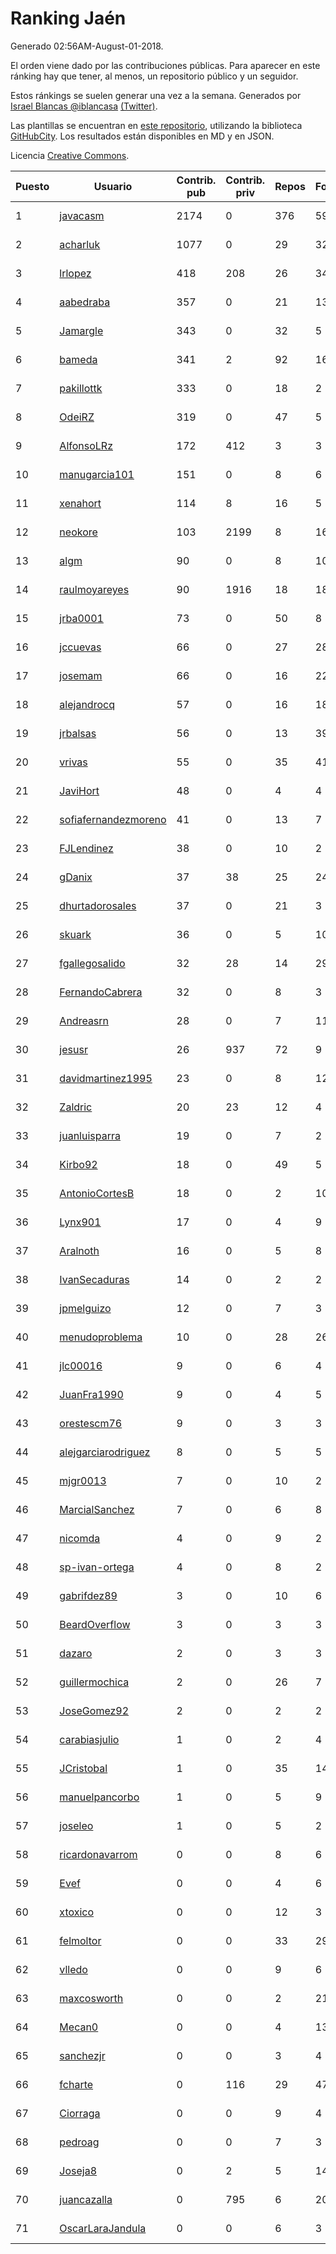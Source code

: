 # Ranking Jaén

Generado 02:56AM-August-01-2018.

El orden viene dado por las contribuciones públicas. Para aparecer en este ránking hay que tener, al menos, un repositorio público y un seguidor.

Estos ránkings se suelen generar una vez a la semana. Generados por [Israel Blancas @iblancasa](https://github.com/iblancasa/) [(Twitter)](https://twitter.com/iblancasa).

Las plantillas se encuentran en [este repositorio](https://github.com/iblancasa/GH-Spanish-Ranking), utilizando la biblioteca [GitHubCity](https://github.com/iblancasa/GitHubCity). Los resultados están disponibles en MD y en JSON.

Licencia [Creative Commons](https://creativecommons.org/licenses/by/4.0/).

| Puesto   |  Usuario  | Contrib. pub | Contrib. priv |Repos| Followers | Desde |  Avatar  |
|----------|-----------|--------------|---------------|-----|-----------|-------|----------|
|1|[javacasm](https://github.com/javacasm)|2174|0|376|59|2013-03-12|![javacasm]()|
|2|[acharluk](https://github.com/acharluk)|1077|0|29|32|2013-08-03|![acharluk]()|
|3|[lrlopez](https://github.com/lrlopez)|418|208|26|34|2011-01-04|![lrlopez]()|
|4|[aabedraba](https://github.com/aabedraba)|357|0|21|13|2017-04-19|![aabedraba]()|
|5|[Jamargle](https://github.com/Jamargle)|343|0|32|5|2015-03-24|![Jamargle]()|
|6|[bameda](https://github.com/bameda)|341|2|92|161|2011-06-26|![bameda]()|
|7|[pakillottk](https://github.com/pakillottk)|333|0|18|2|2013-11-12|![pakillottk]()|
|8|[OdeiRZ](https://github.com/OdeiRZ)|319|0|47|5|2014-10-01|![OdeiRZ]()|
|9|[AlfonsoLRz](https://github.com/AlfonsoLRz)|172|412|3|3|2016-10-02|![AlfonsoLRz]()|
|10|[manugarcia101](https://github.com/manugarcia101)|151|0|8|6|2017-09-22|![manugarcia101]()|
|11|[xenahort](https://github.com/xenahort)|114|8|16|5|2016-03-30|![xenahort]()|
|12|[neokore](https://github.com/neokore)|103|2199|8|16|2011-07-25|![neokore]()|
|13|[algm](https://github.com/algm)|90|0|8|10|2009-10-29|![algm]()|
|14|[raulmoyareyes](https://github.com/raulmoyareyes)|90|1916|18|18|2012-08-04|![raulmoyareyes]()|
|15|[jrba0001](https://github.com/jrba0001)|73|0|50|8|2016-07-17|![jrba0001]()|
|16|[jccuevas](https://github.com/jccuevas)|66|0|27|28|2013-04-10|![jccuevas]()|
|17|[josemam](https://github.com/josemam)|66|0|16|22|2015-03-14|![josemam]()|
|18|[alejandrocq](https://github.com/alejandrocq)|57|0|16|18|2010-05-20|![alejandrocq]()|
|19|[jrbalsas](https://github.com/jrbalsas)|56|0|13|39|2010-08-07|![jrbalsas]()|
|20|[vrivas](https://github.com/vrivas)|55|0|35|41|2012-12-14|![vrivas]()|
|21|[JaviHort](https://github.com/JaviHort)|48|0|4|4|2018-01-04|![JaviHort]()|
|22|[sofiafernandezmoreno](https://github.com/sofiafernandezmoreno)|41|0|13|7|2014-11-21|![sofiafernandezmoreno]()|
|23|[FJLendinez](https://github.com/FJLendinez)|38|0|10|2|2016-04-25|![FJLendinez]()|
|24|[gDanix](https://github.com/gDanix)|37|38|25|24|2011-10-10|![gDanix]()|
|25|[dhurtadorosales](https://github.com/dhurtadorosales)|37|0|21|3|2016-09-19|![dhurtadorosales]()|
|26|[skuark](https://github.com/skuark)|36|0|5|10|2010-10-26|![skuark]()|
|27|[fgallegosalido](https://github.com/fgallegosalido)|32|28|14|29|2015-03-24|![fgallegosalido]()|
|28|[FernandoCabrera](https://github.com/FernandoCabrera)|32|0|8|3|2017-09-13|![FernandoCabrera]()|
|29|[Andreasrn](https://github.com/Andreasrn)|28|0|7|11|2016-03-31|![Andreasrn]()|
|30|[jesusr](https://github.com/jesusr)|26|937|72|9|2011-12-11|![jesusr]()|
|31|[davidmartinez1995](https://github.com/davidmartinez1995)|23|0|8|12|2015-11-11|![davidmartinez1995]()|
|32|[Zaldric](https://github.com/Zaldric)|20|23|12|4|2016-03-29|![Zaldric]()|
|33|[juanluisparra](https://github.com/juanluisparra)|19|0|7|2|2016-09-19|![juanluisparra]()|
|34|[Kirbo92](https://github.com/Kirbo92)|18|0|49|5|2011-01-12|![Kirbo92]()|
|35|[AntonioCortesB](https://github.com/AntonioCortesB)|18|0|2|10|2016-09-15|![AntonioCortesB]()|
|36|[Lynx901](https://github.com/Lynx901)|17|0|4|9|2014-11-11|![Lynx901]()|
|37|[Aralnoth](https://github.com/Aralnoth)|16|0|5|8|2011-04-06|![Aralnoth]()|
|38|[IvanSecaduras](https://github.com/IvanSecaduras)|14|0|2|2|2015-09-25|![IvanSecaduras]()|
|39|[jpmelguizo](https://github.com/jpmelguizo)|12|0|7|3|2013-01-29|![jpmelguizo]()|
|40|[menudoproblema](https://github.com/menudoproblema)|10|0|28|26|2011-08-12|![menudoproblema]()|
|41|[jlc00016](https://github.com/jlc00016)|9|0|6|4|2015-06-05|![jlc00016]()|
|42|[JuanFra1990](https://github.com/JuanFra1990)|9|0|4|5|2015-10-22|![JuanFra1990]()|
|43|[orestescm76](https://github.com/orestescm76)|9|0|3|3|2016-09-04|![orestescm76]()|
|44|[alejgarciarodriguez](https://github.com/alejgarciarodriguez)|8|0|5|5|2015-12-19|![alejgarciarodriguez]()|
|45|[mjgr0013](https://github.com/mjgr0013)|7|0|10|2|2014-10-01|![mjgr0013]()|
|46|[MarcialSanchez](https://github.com/MarcialSanchez)|7|0|6|8|2015-10-03|![MarcialSanchez]()|
|47|[nicomda](https://github.com/nicomda)|4|0|9|2|2013-06-13|![nicomda]()|
|48|[sp-ivan-ortega](https://github.com/sp-ivan-ortega)|4|0|8|2|2016-02-22|![sp-ivan-ortega]()|
|49|[gabrifdez89](https://github.com/gabrifdez89)|3|0|10|6|2013-02-26|![gabrifdez89]()|
|50|[BeardOverflow](https://github.com/BeardOverflow)|3|0|3|3|2013-04-13|![BeardOverflow]()|
|51|[dazaro](https://github.com/dazaro)|2|0|3|3|2014-10-08|![dazaro]()|
|52|[guillermochica](https://github.com/guillermochica)|2|0|26|7|2014-10-20|![guillermochica]()|
|53|[JoseGomez92](https://github.com/JoseGomez92)|2|0|2|2|2016-05-21|![JoseGomez92]()|
|54|[carabiasjulio](https://github.com/carabiasjulio)|1|0|2|4|2013-10-15|![carabiasjulio]()|
|55|[JCristobal](https://github.com/JCristobal)|1|0|35|14|2014-09-23|![JCristobal]()|
|56|[manuelpancorbo](https://github.com/manuelpancorbo)|1|0|5|9|2014-11-04|![manuelpancorbo]()|
|57|[joseleo](https://github.com/joseleo)|1|0|5|2|2015-03-19|![joseleo]()|
|58|[ricardonavarrom](https://github.com/ricardonavarrom)|0|0|8|6|2012-11-20|![ricardonavarrom]()|
|59|[Evef](https://github.com/Evef)|0|0|4|6|2012-12-15|![Evef]()|
|60|[xtoxico](https://github.com/xtoxico)|0|0|12|3|2012-08-07|![xtoxico]()|
|61|[felmoltor](https://github.com/felmoltor)|0|0|33|29|2011-06-13|![felmoltor]()|
|62|[vlledo](https://github.com/vlledo)|0|0|9|6|2011-03-28|![vlledo]()|
|63|[maxcosworth](https://github.com/maxcosworth)|0|0|2|21|2010-09-06|![maxcosworth]()|
|64|[Mecan0](https://github.com/Mecan0)|0|0|4|13|2013-06-11|![Mecan0]()|
|65|[sanchezjr](https://github.com/sanchezjr)|0|0|3|4|2013-12-17|![sanchezjr]()|
|66|[fcharte](https://github.com/fcharte)|0|116|29|47|2014-08-05|![fcharte]()|
|67|[Ciorraga](https://github.com/Ciorraga)|0|0|9|4|2013-11-08|![Ciorraga]()|
|68|[pedroag](https://github.com/pedroag)|0|0|7|3|2013-09-23|![pedroag]()|
|69|[Joseja8](https://github.com/Joseja8)|0|2|5|14|2014-07-12|![Joseja8]()|
|70|[juancazalla](https://github.com/juancazalla)|0|795|6|20|2015-03-24|![juancazalla]()|
|71|[OscarLaraJandula](https://github.com/OscarLaraJandula)|0|0|6|3|2016-09-19|![OscarLaraJandula]()|
